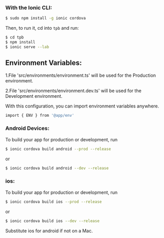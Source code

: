 ### With the Ionic CLI:

```bash
$ sudo npm install -g ionic cordova
```

Then, to run it, cd into `tpb` and run:

```bash
$ cd tpb
$ npm install
$ ionic serve --lab
```

## Environment Variables:

1.File 'src/environments/environment.ts' will be used for the Production environment.

2.File 'src/environments/environment.dev.ts' will be used for the Development environment.

With this configuration, you can import environment variables anywhere.
```bash
import { ENV } from '@app/env'
```

### Android Devices:
To build your app for production or development, run

```bash
$ ionic cordova build android --prod --release
```
or

```bash
$ ionic cordova build android --dev --release
```
### ios:
To build your app for production or development, run

```bash
$ ionic cordova build ios --prod --release
```
or

```bash
$ ionic cordova build ios --dev --release
```



Substitute ios for android if not on a Mac.
